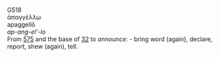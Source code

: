 <body>
  <p>G518<br>  ἀπαγγέλλω  <br> apaggellō  <br><i>ap-ang-el‘-lo </i><br>From <a href="g0575.htm">575</a> and the base of <a href="g0032.htm">32</a>  to <i>announce:</i> - bring word (again), declare, report, shew (again), tell.<br></p>
 </body>